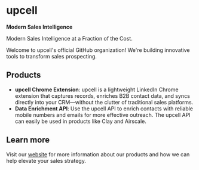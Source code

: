 # upcell

**Modern Sales Intelligence**

Modern Sales Intelligence at a Fraction of the Cost.

Welcome to upcell's official GitHub organization! We're building innovative tools to transform sales prospecting.

## Products
- **upcell Chrome Extension**: upcell is a lightweight LinkedIn Chrome extension that captures records, enriches B2B contact data, and syncs directly into your CRM—without the clutter of traditional sales platforms.
- **Data Enrichment API**: Use the upcell API to enrich contacts with reliable mobile numbers and emails for more effective outreach. The upcell API can easily be used in products like Clay and Airscale.

## Learn more
Visit our [website](https://www.upcell.io) for more information about our products and how we can help elevate your sales strategy.

